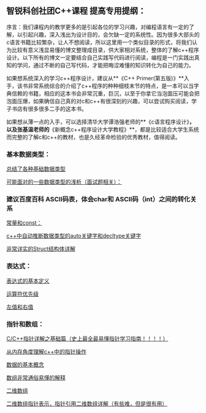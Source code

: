 智锐科创社团C++课程 提高专用提纲：
----------------------------------

序言：我们课程内的教学更多的是引起各位的学习兴趣，对编程语言有一定的了解，以引起兴趣，深入浅出为设计目的，会欠缺一定的系统性。因为很多大部头的c语言书籍比较繁杂，让人不想阅读，所以这里用一个类似目录的形式，将我们认为比较有意义浅显易懂的博文整理成目录，供大家相对系统，整体的了解c++程序设计。以下所有的博文一定要结合自己实践写代码进行阅读，编程是一门实践出真知的学问，通过不断的自己写代码，才能把晦涩难懂的知识转化为自己的能力。

如果想系统深入的学习c++程序设计，建议从**《C++
Primer(第五版)》**入手，该书非常系统综合的介绍了c++程序的种种细枝末节的特点，是一本可以当字典信赖的书籍，相应的这本书会非常沉重，巨沉，以至于你拿它当泡面压可能会把泡面压爆，如果确信自己真的对c和c++有很深刻的兴趣，可以尝试购买阅读，学子书店有很多很多二手的这本书。

如果想从薄一点的入手，可以选择清华大学谭浩强老师的**《c语言程序设计》**，以及张基温老师的**《新概念c++程序设计大学教程》**，都是比较适合大学生系统而完整的了解c和c++的教材，也是久经革命检验的优秀教材，值得阅读。

### **基本数据类型：**

[总结了各种基础数据类型](https://blog.csdn.net/Mr_robot_strange/article/details/104546861?utm_medium=distribute.pc_relevant.none-task-blog-baidulandingword-1&spm=1001.2101.3001.4242)

[可能面对的一些数据类型的浅析（面试题相关）：](https://blog.csdn.net/CMinder/article/details/5695800?utm_medium=distribute.pc_relevant.none-task-blog-BlogCommendFromBaidu-2.channel_param&depth_1-utm_source=distribute.pc_relevant.none-task-blog-BlogCommendFromBaidu-2.channel_param)

### **建议百度百科 ASCII码表，体会char和 ASCII码（int）之间的转化关系**

[常量和const：](https://blog.csdn.net/wue1206/article/details/81007787)

[c++中自动推断数据类型的auto关键字和decltype关键字](https://www.cnblogs.com/ECJTUACM-873284962/p/10747751.html)

[非常详实的Struct结构体详解](http://c.biancheng.net/c/100/)

### **表达式：**

[表达式的基本定义](https://blog.csdn.net/xholes/article/details/68165532?ops_request_misc=%257B%2522request%255Fid%2522%253A%2522159810731919195162513491%2522%252C%2522scm%2522%253A%252220140713.130102334..%2522%257D&request_id=159810731919195162513491&biz_id=0&utm_medium=distribute.pc_search_result.none-task-blog-2~all~top_click~default-2-68165532.first_rank_v2_rank_v25&utm_term=c%2B%2B%E8%A1%A8%E8%BE%BE%E5%BC%8F&spm=1018.2118.3001.4187)

[运算符优先级](https://www.sojson.com/operation/cxx.html)

[左值和右值](https://blog.csdn.net/xuwqiang1994/article/details/79924310)

### **指针和数组：**

[C/C++指针详解之基础篇（史上最全最易懂指针学习指南！！！！）](https://blog.csdn.net/weixin_39951988/article/details/87773322)

[从内存角度理解c++中的指针操作](https://www.cnblogs.com/aquester/p/11469872.html)

[数据的基本概念](https://www.runoob.com/cplusplus/cpp-arrays.html)

[数组非常通俗易懂的解释](https://blog.csdn.net/cdlwhm1217096231/article/details/88657352)

[二维数组](https://www.runoob.com/cplusplus/cpp-multi-dimensional-arrays.html)

[二维数组指针表示，指针引用二维数组详解（有些难，但是很有用）](http://c.biancheng.net/view/227.html)